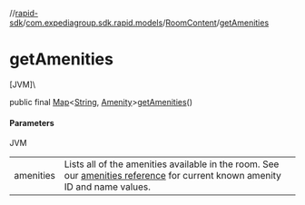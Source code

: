 //[rapid-sdk](../../../index.md)/[com.expediagroup.sdk.rapid.models](../index.md)/[RoomContent](index.md)/[getAmenities](get-amenities.md)

# getAmenities

[JVM]\

public final [Map](https://docs.oracle.com/javase/8/docs/api/java/util/Map.html)&lt;[String](https://docs.oracle.com/javase/8/docs/api/java/lang/String.html), [Amenity](../-amenity/index.md)&gt;[getAmenities](get-amenities.md)()

#### Parameters

JVM

| | |
|---|---|
| amenities | Lists all of the amenities available in the room. See our [amenities reference](https://developers.expediagroup.com/docs/rapid/lodging/content/content-reference-lists) for current known amenity ID and name values. |
